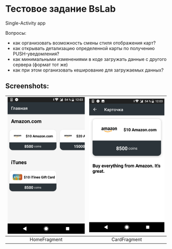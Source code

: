 # Тестовое задание BsLab

Single-Activity app

Вопросы:
- как организовать возможность смены стиля отображения карт?
- как открывать детализацию определенной карты по получению PUSH-уведомления?
- как минимальными изменениями в коде загружать данные с другого сервера (формат тот же)
- как при этом организовать кеширование для загружаемых данных?

## Screenshots:

| [![ScreenShot](https://github.com/LuckyWins/BsLab-test/blob/master/screenshots/HomeFragment.png?raw=true)](HomeFragment)  | [![ScreenShot](https://github.com/LuckyWins/BsLab-test/blob/master/screenshots/CardFragment.png?raw=true)](CardFragment) |
|:---:|:---:|
| HomeFragment | CardFragment |

